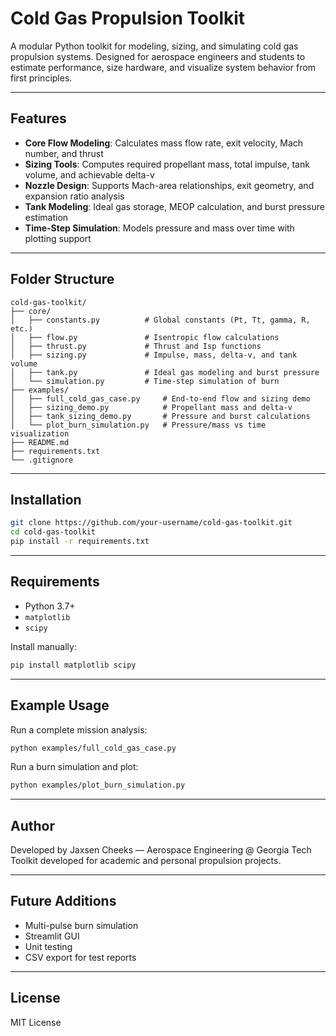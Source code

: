 # Cold Gas Propulsion Toolkit

A modular Python toolkit for modeling, sizing, and simulating cold gas propulsion systems. Designed for aerospace engineers and students to estimate performance, size hardware, and visualize system behavior from first principles.

---

## Features

* **Core Flow Modeling**: Calculates mass flow rate, exit velocity, Mach number, and thrust
* **Sizing Tools**: Computes required propellant mass, total impulse, tank volume, and achievable delta-v
* **Nozzle Design**: Supports Mach-area relationships, exit geometry, and expansion ratio analysis
* **Tank Modeling**: Ideal gas storage, MEOP calculation, and burst pressure estimation
* **Time-Step Simulation**: Models pressure and mass over time with plotting support

---

## Folder Structure

```
cold-gas-toolkit/
├── core/
│   ├── constants.py          # Global constants (Pt, Tt, gamma, R, etc.)
│   ├── flow.py               # Isentropic flow calculations
│   ├── thrust.py             # Thrust and Isp functions
│   ├── sizing.py             # Impulse, mass, delta-v, and tank volume
│   ├── tank.py               # Ideal gas modeling and burst pressure
│   └── simulation.py         # Time-step simulation of burn
├── examples/
│   ├── full_cold_gas_case.py     # End-to-end flow and sizing demo
│   ├── sizing_demo.py            # Propellant mass and delta-v
│   ├── tank_sizing_demo.py       # Pressure and burst calculations
│   └── plot_burn_simulation.py   # Pressure/mass vs time visualization
├── README.md
├── requirements.txt
└── .gitignore
```

---

## Installation

```bash
git clone https://github.com/your-username/cold-gas-toolkit.git
cd cold-gas-toolkit
pip install -r requirements.txt
```

---

## Requirements

* Python 3.7+
* `matplotlib`
* `scipy`

Install manually:

```bash
pip install matplotlib scipy
```

---

## Example Usage

Run a complete mission analysis:

```bash
python examples/full_cold_gas_case.py
```

Run a burn simulation and plot:

```bash
python examples/plot_burn_simulation.py
```

---

## Author

Developed by Jaxsen Cheeks — Aerospace Engineering @ Georgia Tech
Toolkit developed for academic and personal propulsion projects.

---

## Future Additions

* Multi-pulse burn simulation
* Streamlit GUI
* Unit testing
* CSV export for test reports

---

## License

MIT License

